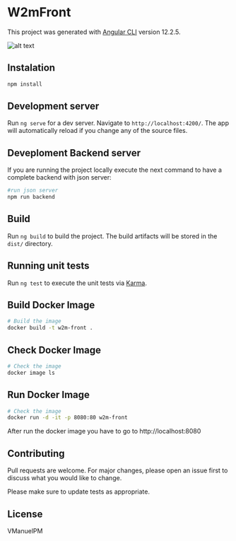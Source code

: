 # W2mFront

This project was generated with [Angular CLI](https://github.com/angular/angular-cli) version 12.2.5.

![alt text](https://github.com/VManuelPM/Herow2mFront/tree/main/src/assets/img/captura.png)

## Instalation

```bash
npm install
```

## Development server

Run `ng serve` for a dev server. Navigate to `http://localhost:4200/`. The app will automatically reload if you change any of the source files.

## Deveploment Backend server

If you are running the project locally execute the next command to have a complete backend with json server: 

```bash
#run json server
npm run backend
```

## Build

Run `ng build` to build the project. The build artifacts will be stored in the `dist/` directory.

## Running unit tests

Run `ng test` to execute the unit tests via [Karma](https://karma-runner.github.io).

## Build Docker Image
```bash
# Build the image
docker build -t w2m-front .
```

## Check Docker Image
```bash
# Check the image
docker image ls
```

## Run Docker Image
```bash
# Check the image
docker run -d -it -p 8080:80 w2m-front
```
After run the docker image you have to go to http://localhost:8080

## Contributing
Pull requests are welcome. For major changes, please open an issue first to discuss what you would like to change.

Please make sure to update tests as appropriate.

## License
VManuelPM


